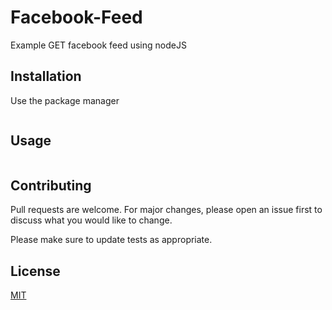 # Facebook-Feed

Example GET facebook feed using nodeJS

## Installation

Use the package manager 

```bash

```

## Usage

```python
```

## Contributing
Pull requests are welcome. For major changes, please open an issue first to discuss what you would like to change.

Please make sure to update tests as appropriate.

## License
[MIT](https://choosealicense.com/licenses/mit/)